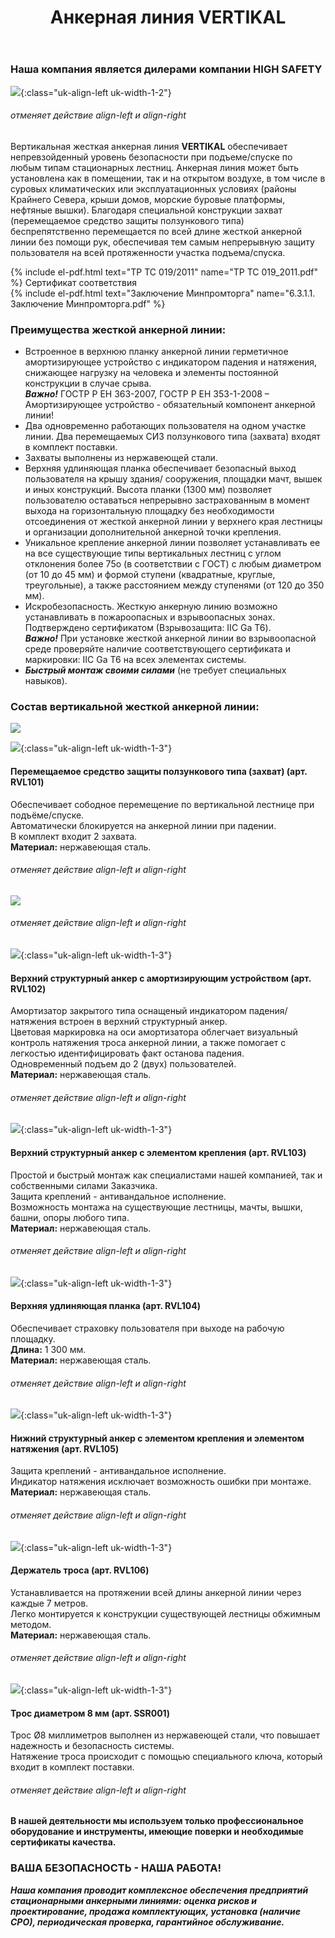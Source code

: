 ﻿---
title: Анкерная линия VERTIKAL
cat: 3
sortid: 3.4
submenu: true
---


### Наша компания является дилерами компании **HIGH SAFETY**
![](/img/toplogo/3.4.0.jpg){:class="uk-align-left uk-width-1-2"}
###### отменяет действие align-left и align-right

Вертикальная жесткая анкерная линия **VERTIKAL** обеспечивает непревзойденный уровень безопасности при подъеме/спуске по любым типам стационарных лестниц.
Анкерная линия может быть установлена как в помещении, так и на открытом воздухе, в том числе в суровых климатических или эксплуатационных условиях (районы Крайнего Севера, крыши домов, морские буровые платформы, нефтяные вышки).
Благодаря специальной конструкции захват (перемещаемое средство защиты ползункового типа) беспрепятственно перемещается по всей длине жесткой анкерной линии без помощи рук, обеспечивая тем самым непрерывную защиту пользователя на всей протяженности участка подъема/спуска.

{% include el-pdf.html text="TP TC 019/2011" name="TP TC 019_2011.pdf" %} Сертификат соответствия   
{% include el-pdf.html text="Заключение Минпромторга" name="6.3.1.1. Заключение Минпромторга.pdf" %}
 
### **Преимущества жесткой анкерной линии:**
-	Встроенное в верхнюю планку анкерной линии герметичное амортизирующее устройство с индикатором падения и натяжения, снижающее нагрузку на человека и элементы постоянной конструкции в случае срыва.  
***Важно!*** ГОСТР Р ЕН  363-2007, ГОСТР Р ЕН 353-1-2008 – Амортизирующее устройство - обязательный компонент анкерной линии!  
-	Два одновременно работающих пользователя на одном участке линии. Два перемещаемых СИЗ ползункового типа (захвата) входят в комплект поставки.  
-	Захваты выполнены из нержавеющей стали.  
-	Верхняя удлиняющая планка обеспечивает безопасный выход пользователя на крышу здания/ сооружения, площадки мачт, вышек и иных конструкций. Высота планки (1300 мм) позволяет пользователю оставаться непрерывно застрахованным в момент выхода на горизонтальную площадку без необходимости отсоединения от жесткой анкерной линии у верхнего края лестницы и организации дополнительной анкерной точки крепления.  
-	Уникальное крепление анкерной линии позволяет устанавливать ее на все существующие типы вертикальных лестниц с углом отклонения более 75о (в соответствии с ГОСТ) с любым диаметром (от 10 до 45 мм) и формой ступени (квадратные, круглые, треугольные), а также расстоянием между ступенями (от 120 до 350 мм).  
-	Искробезопасность. Жесткую анкерную линию возможно устанавливать в пожароопасных и взрывоопасных зонах. Подтверждено сертификатом (Взрывозащита: IIC Ga T6).  
***Важно!*** При установке жесткой анкерной линии во взрывоопасной среде проверяйте наличие соответствующего сертификата и маркировки: IIC Ga T6 на всех элементах системы.   
-	***Быстрый монтаж своими силами*** (не требует специальных навыков).
 
 
### **Состав вертикальной жесткой анкерной линии:**
![](/img/sss/3.4.1.jpg)

![](/img/sss/3.RVL101.gif){:class="uk-align-left uk-width-1-3"}
#### **Перемещаемое средство защиты ползункового типа (захват)** (арт. RVL101)
Обеспечивает сободное перемещение по вертикальной лестнице при подъёме/спуске.   
Автоматически блокируется на анкерной линии при падении.  
В комплект входит 2 захвата.    
**Материал:** нержавеющая сталь.  
###### отменяет действие align-left и align-right

![](/img/sss/3.RVL102.0.jpg)
###### отменяет действие align-left и align-right
![](/img/sss/3.RVL102.gif){:class="uk-align-left uk-width-1-3"}
#### **Верхний структурный анкер с амортизирующим устройством** (арт. RVL102)
Амортизатор закрытого типа оснащеный индикатором падения/натяжения встроен в верхний структурный анкер.   
Цветовая маркировка на оси амортизатора облегчает визуальный контроль натяжения троса анкерной линии, а также помогает с легкостью идентифицировать факт останова падения.   
Одновременный подъем до 2 (двух) пользователей.    
**Материал:** нержавеющая сталь.    
###### отменяет действие align-left и align-right
 
![](/img/sss/3.RVL103.gif){:class="uk-align-left uk-width-1-3"} 
#### **Верхний структурный анкер с элементом крепления** (арт. RVL103)
Простой и быстрый монтаж как специалистами нашей компанией, так и собственными силами Заказчика.     
Защита креплений - антивандальное исполнение.    
Возможность монтажа на существующие лестницы, мачты, вышки, башни, опоры любого типа.    
**Материал:** нержавеющая сталь. 
###### отменяет действие align-left и align-right

![](/img/sss/3.RVL104.gif){:class="uk-align-left uk-width-1-3"}
#### **Верхняя удлиняющая планка** (арт. RVL104)
Обеспечивает страховку пользователя  при выходе на рабочую площадку.    
**Длина:** 1 300 мм.  
**Материал:** нержавеющая сталь. 
###### отменяет действие align-left и align-right

![](/img/sss/3.RVL105.gif){:class="uk-align-left uk-width-1-3"}
#### **Нижний структурный анкер с элементом крепления и элементом натяжения** (арт. RVL105)
Защита креплений - антивандальное исполнение.    
Индикатор натяжения исключает возможность ошибки при монтаже.    
**Материал:** нержавеющая сталь. 
###### отменяет действие align-left и align-right

![](/img/sss/3.RVL106.gif){:class="uk-align-left uk-width-1-3"}
#### **Держатель троса** (арт. RVL106)
Устанавливается на протяжении всей длины анкерной линии через каждые 7 метров.   
Легко монтируется к конструкции существующей лестницы обжимным методом.     
**Материал:** нержавеющая сталь.
###### отменяет действие align-left и align-right

![](/img/sss/3.SSR001.gif){:class="uk-align-left uk-width-1-3"}
#### **Трос диаметром 8 мм** (арт. SSR001)
Трос Ø8 миллиметров выполнен из нержавеющей стали, что повышает надежность и безопасность системы.   
Натяжение троса происходит с помощью специального ключа, который входит в комплект поставки.  
###### отменяет действие align-left и align-right
 
#### В нашей деятельности мы используем только профессиональное оборудование и инструменты, имеющие поверки и необходимые сертификаты качества.


### ВАША БЕЗОПАСНОСТЬ - НАША РАБОТА!

***Наша компания проводит комплексное обеспечения предприятий стационарными анкерными линиями: оценка рисков и проектирование, продажа комплектующих, установка (наличие СРО), периодическая проверка, гарантийное обслуживание.***

